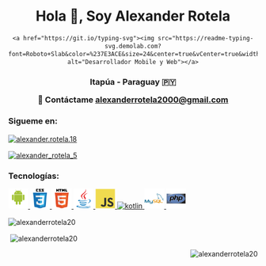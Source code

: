 <h1 align="center">Hola 👋, Soy Alexander Rotela </h1>

<div align="center">

    <a href="https://git.io/typing-svg"><img src="https://readme-typing-svg.demolab.com?font=Roboto+Slab&color=%237E3ACE&size=24&center=true&vCenter=true&width=450&lines=Apacionado+por+la+programación;desde+16+los+años.;" alt="Desarrollador Mobile y Web"></a>

</div>

<h3 align="center">Itapúa - Paraguay 🇵🇾

 📩 Contáctame **alexanderrotela2000@gmail.com**

<h3 align="left">Sigueme en:</h3>

<p align="left">

<a href="https://fb.com/alexander.rotela.18" target="blank"><img align="center" src="https://raw.githubusercontent.com/rahuldkjain/github-profile-readme-generator/master/src/images/icons/Social/facebook.svg" alt="alexander.rotela.18" height="30" width="40" /></a>

<a href="https://instagram.com/alexander_rotela_5" target="blank"><img align="center" src="https://raw.githubusercontent.com/rahuldkjain/github-profile-readme-generator/master/src/images/icons/Social/instagram.svg" alt="alexander_rotela_5" height="30" width="40" /></a>

</p>

<h3 align="left">Tecnologías:</h3>

<p align="left"> <a href="https://developer.android.com" target="_blank" rel="noreferrer"> <img src="https://raw.githubusercontent.com/devicons/devicon/master/icons/android/android-original-wordmark.svg" alt="android" width="40" height="40"/> </a> <a href="https://www.w3schools.com/css/" target="_blank" rel="noreferrer"> <img src="https://raw.githubusercontent.com/devicons/devicon/master/icons/css3/css3-original-wordmark.svg" alt="css3" width="40" height="40"/> </a> <a href="https://www.w3.org/html/" target="_blank" rel="noreferrer"> <img src="https://raw.githubusercontent.com/devicons/devicon/master/icons/html5/html5-original-wordmark.svg" alt="html5" width="40" height="40"/> </a> <a href="https://www.java.com" target="_blank" rel="noreferrer"> <img src="https://raw.githubusercontent.com/devicons/devicon/master/icons/java/java-original.svg" alt="java" width="40" height="40"/> </a> <a href="https://developer.mozilla.org/en-US/docs/Web/JavaScript" target="_blank" rel="noreferrer"> <img src="https://raw.githubusercontent.com/devicons/devicon/master/icons/javascript/javascript-original.svg" alt="javascript" width="40" height="40"/> </a> <a href="https://kotlinlang.org" target="_blank" rel="noreferrer"> <img src="https://www.vectorlogo.zone/logos/kotlinlang/kotlinlang-icon.svg" alt="kotlin" width="40" height="40"/> </a> <a href="https://www.mysql.com/" target="_blank" rel="noreferrer"> <img src="https://raw.githubusercontent.com/devicons/devicon/master/icons/mysql/mysql-original-wordmark.svg" alt="mysql" width="40" height="40"/> </a> <a href="https://www.php.net" target="_blank" rel="noreferrer"> <img src="https://raw.githubusercontent.com/devicons/devicon/master/icons/php/php-original.svg" alt="php" width="40" height="40"/> </a> </p

<p><img align="center" src="https://github-readme-stats.vercel.app/api/top-langs?username=alexanderrotela20&show_icons=true&locale=es&layout=compact" alt="alexanderrotela20" /></p>

<p>&nbsp;<img align="center" src="https://github-readme-stats.vercel.app/api?username=alexanderrotela20&show_icons=true&locale=es" alt="alexanderrotela20" /></p>

 

 <p align="right"> <img src="https://komarev.com/ghpvc/?username=alexanderrotela20&label=Visitas&color=0e75b6&style=flat" alt="alexanderrotela20" /> </p>

